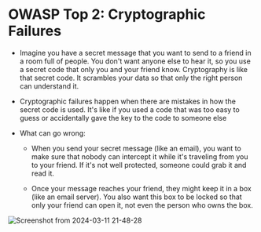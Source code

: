 # OWASP Top 2: Cryptographic Failures

- Imagine you have a secret message that you want to send to a friend in a room full of people. You don't want anyone else to hear it, so you use a secret code that only you and your friend know. Cryptography is like that secret code. It scrambles your data so that only the right person can understand it.

- Cryptographic failures happen when there are mistakes in how the secret code is used. It's like if you used a code that was too easy to guess or accidentally gave the key to the code to someone else

- What can go wrong:

  + When you send your secret message (like an email), you want to make sure that nobody can intercept it while it's traveling from you to your friend. If it's not well protected, someone could grab it and read it.

  + Once your message reaches your friend, they might keep it in a box (like an email server). You also want this box to be locked so that only your friend can open it, not even the person who owns the box.

![Screenshot from 2024-03-11 21-48-28](https://github.com/Forgebreaker/OWASP_Top_10_2021/assets/112708857/ed16a34c-3b69-4690-9e0b-8c693b920211)
